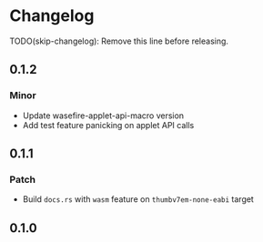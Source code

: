 # Changelog
TODO(skip-changelog): Remove this line before releasing.

## 0.1.2

### Minor

- Update wasefire-applet-api-macro version
- Add test feature panicking on applet API calls

## 0.1.1

### Patch

- Build `docs.rs` with `wasm` feature on `thumbv7em-none-eabi` target

## 0.1.0
